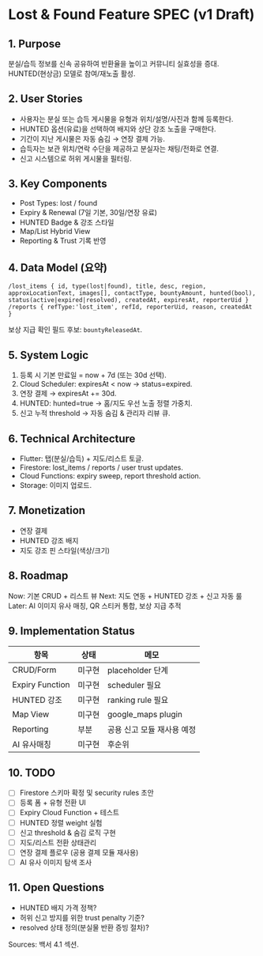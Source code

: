 # Lost & Found Feature SPEC (v1 Draft)

## 1. Purpose
분실/습득 정보를 신속 공유하여 반환율을 높이고 커뮤니티 실효성을 증대. HUNTED(현상금) 모델로 참여/재노출 활성.

## 2. User Stories
- 사용자는 분실 또는 습득 게시물을 유형과 위치/설명/사진과 함께 등록한다.
- HUNTED 옵션(유료)을 선택하여 배지와 상단 강조 노출을 구매한다.
- 기간이 지난 게시물은 자동 숨김 → 연장 결제 가능.
- 습득자는 보관 위치/연락 수단을 제공하고 분실자는 채팅/전화로 연결.
- 신고 시스템으로 허위 게시물을 필터링.

## 3. Key Components
- Post Types: lost / found
- Expiry & Renewal (7일 기본, 30일/연장 유료)
- HUNTED Badge & 강조 스타일
- Map/List Hybrid View
- Reporting & Trust 기록 반영

## 4. Data Model (요약)
```
/lost_items { id, type(lost|found), title, desc, region, approxLocationText, images[], contactType, bountyAmount, hunted(bool), status(active|expired|resolved), createdAt, expiresAt, reporterUid }
/reports { refType:'lost_item', refId, reporterUid, reason, createdAt }
```
보상 지급 확인 필드 후보: `bountyReleasedAt`.

## 5. System Logic
1. 등록 시 기본 만료일 = now + 7d (또는 30d 선택).
2. Cloud Scheduler: expiresAt < now → status=expired.
3. 연장 결제 → expiresAt += 30d.
4. HUNTED: hunted=true → 홈/지도 우선 노출 정렬 가중치.
5. 신고 누적 threshold → 자동 숨김 & 관리자 리뷰 큐.

## 6. Technical Architecture
- Flutter: 탭(분실/습득) + 지도/리스트 토글.
- Firestore: lost_items / reports / user trust updates.
- Cloud Functions: expiry sweep, report threshold action.
- Storage: 이미지 업로드.

## 7. Monetization
- 연장 결제
- HUNTED 강조 배지
- 지도 강조 핀 스타일(색상/크기)

## 8. Roadmap
Now: 기본 CRUD + 리스트 뷰
Next: 지도 연동 + HUNTED 강조 + 신고 자동 룰
Later: AI 이미지 유사 매칭, QR 스티커 통합, 보상 지급 추적

## 9. Implementation Status
항목 | 상태 | 메모
-----|------|-----
CRUD/Form | 미구현 | placeholder 단계
Expiry Function | 미구현 | scheduler 필요
HUNTED 강조 | 미구현 | ranking rule 필요
Map View | 미구현 | google_maps plugin
Reporting | 부분 | 공용 신고 모듈 재사용 예정
AI 유사매칭 | 미구현 | 후순위

## 10. TODO
- [ ] Firestore 스키마 확정 및 security rules 초안
- [ ] 등록 폼 + 유형 전환 UI
- [ ] Expiry Cloud Function + 테스트
- [ ] HUNTED 정렬 weight 실험
- [ ] 신고 threshold & 숨김 로직 구현
- [ ] 지도/리스트 전환 상태관리
- [ ] 연장 결제 플로우 (공용 결제 모듈 재사용)
- [ ] AI 유사 이미지 탐색 조사

## 11. Open Questions
- HUNTED 배지 가격 정책?
- 허위 신고 방지를 위한 trust penalty 기준?
- resolved 상태 정의(분실물 반환 증빙 절차)?

Sources: 백서 4.1 섹션.

